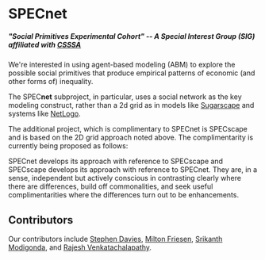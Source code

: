 # SPECnet 
##### "Social Primitives Experimental Cohort" -- A Special Interest Group (SIG) affiliated with [CSSSA](https://computationalsocialscience.org/)

We're interested in using agent-based modeling (ABM) to explore the possible
social primitives that produce empirical patterns of economic (and other forms
of) inequality.

The SPEC**net** subproject, in particular, uses a social network as the key
modeling construct, rather than a 2d grid as in models like
[Sugarscape](https://en.wikipedia.org/wiki/Sugarscape) and
systems like [NetLogo](https://ccl.northwestern.edu/netlogo/).

The additional project, which is complimentary to SPECnet is SPECscape and is based on the 2D grid approach noted above. The complimentarity is currently being proposed as follows:

SPECnet develops its approach with reference to SPECscape and SPECscape develops its approach with reference to SPECnet. They are, in a sense, independent but actively conscious in contrasting clearly where there are differences, build off commonalities, and seek useful complimentarities where the differences turn out to be enhancements.

## Contributors
Our contributors include
[Stephen Davies](https://github.com/WheezePuppet),
[Milton Friesen](https://www.cardus.ca/who-we-are/our-team/mfriesen/),
[Srikanth
Modigonda](https://www.slu.edu/online/contact-us/faculty/srikanth-mudigonda.php),
and [Rajesh Venkatachalapathy](https://github.com/venkatachalapathy).
